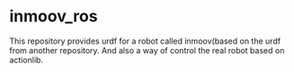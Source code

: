 # inmoov_ros
This repository provides urdf for a robot called inmoov(based on the urdf from another repository. And also a way of control the real robot based on actionlib.
